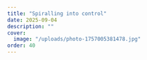 ```yaml
---
title: "Spiralling into control"
date: 2025-09-04
description: ""
cover:
  image: "/uploads/photo-1757005381478.jpg"
order: 40
---
```


